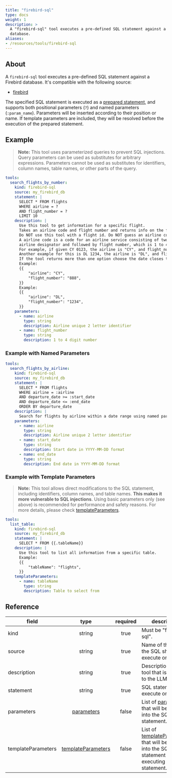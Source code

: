 ```yaml
---
title: "firebird-sql"
type: docs
weight: 1
description: > 
  A "firebird-sql" tool executes a pre-defined SQL statement against a Firebird
  database.
aliases:
- /resources/tools/firebird-sql
---
```


## About

A `firebird-sql` tool executes a pre-defined SQL statement against a Firebird
database. It's compatible with the following source:

- [firebird](../sources/firebird.md)

The specified SQL statement is executed as a [prepared statement][fb-prepare],
and supports both positional parameters (`?`) and named parameters (`:param_name`).
Parameters will be inserted according to their position or name. If template 
parameters are included, they will be resolved before the execution of the 
prepared statement.

[fb-prepare]: https://firebirdsql.org/refdocs/langrefupd25-psql-execstat.html

## Example

> **Note:** This tool uses parameterized queries to prevent SQL injections.
> Query parameters can be used as substitutes for arbitrary expressions.
> Parameters cannot be used as substitutes for identifiers, column names, table
> names, or other parts of the query.

```yaml
tools:
  search_flights_by_number:
    kind: firebird-sql
    source: my_firebird_db
    statement: |
      SELECT * FROM flights
      WHERE airline = ?
      AND flight_number = ?
      LIMIT 10
    description: |
      Use this tool to get information for a specific flight.
      Takes an airline code and flight number and returns info on the flight.
      Do NOT use this tool with a flight id. Do NOT guess an airline code or flight number.
      A airline code is a code for an airline service consisting of two-character
      airline designator and followed by flight number, which is 1 to 4 digit number.
      For example, if given CY 0123, the airline is "CY", and flight_number is "123".
      Another example for this is DL 1234, the airline is "DL", and flight_number is "1234".
      If the tool returns more than one option choose the date closes to today.
      Example:
      {{
          "airline": "CY",
          "flight_number": "888",
      }}
      Example:
      {{
          "airline": "DL",
          "flight_number": "1234",
      }}
    parameters:
      - name: airline
        type: string
        description: Airline unique 2 letter identifier
      - name: flight_number
        type: string
        description: 1 to 4 digit number
```

### Example with Named Parameters

```yaml
tools:
  search_flights_by_airline:
    kind: firebird-sql
    source: my_firebird_db
    statement: |
      SELECT * FROM flights
      WHERE airline = :airline
      AND departure_date >= :start_date
      AND departure_date <= :end_date
      ORDER BY departure_date
    description: |
      Search for flights by airline within a date range using named parameters.
    parameters:
      - name: airline
        type: string
        description: Airline unique 2 letter identifier
      - name: start_date
        type: string
        description: Start date in YYYY-MM-DD format
      - name: end_date
        type: string
        description: End date in YYYY-MM-DD format
```

### Example with Template Parameters

> **Note:** This tool allows direct modifications to the SQL statement,
> including identifiers, column names, and table names. **This makes it more
> vulnerable to SQL injections**. Using basic parameters only (see above) is
> recommended for performance and safety reasons. For more details, please check
> [templateParameters](../#template-parameters).

```yaml
tools:
  list_table:
    kind: firebird-sql
    source: my_firebird_db
    statement: |
      SELECT * FROM {{.tableName}}
    description: |
      Use this tool to list all information from a specific table.
      Example:
      {{
          "tableName": "flights",
      }}
    templateParameters:
      - name: tableName
        type: string
        description: Table to select from
```

## Reference

| **field**          |                     **type**                     | **required** | **description**                                                                                                                            |
|--------------------|:------------------------------------------------:|:------------:|--------------------------------------------------------------------------------------------------------------------------------------------|
| kind               |                      string                      |     true     | Must be "firebird-sql".                                                                                                                    |
| source             |                      string                      |     true     | Name of the source the SQL should execute on.                                                                                              |
| description        |                      string                      |     true     | Description of the tool that is passed to the LLM.                                                                                         |
| statement          |                      string                      |     true     | SQL statement to execute on.                                                                                                               |
| parameters         |    [parameters](../#specifying-parameters)    |    false     | List of [parameters](../#specifying-parameters) that will be inserted into the SQL statement.                                           |
| templateParameters | [templateParameters](_index#template-parameters) |    false     | List of [templateParameters](_index#template-parameters) that will be inserted into the SQL statement before executing prepared statement. |
